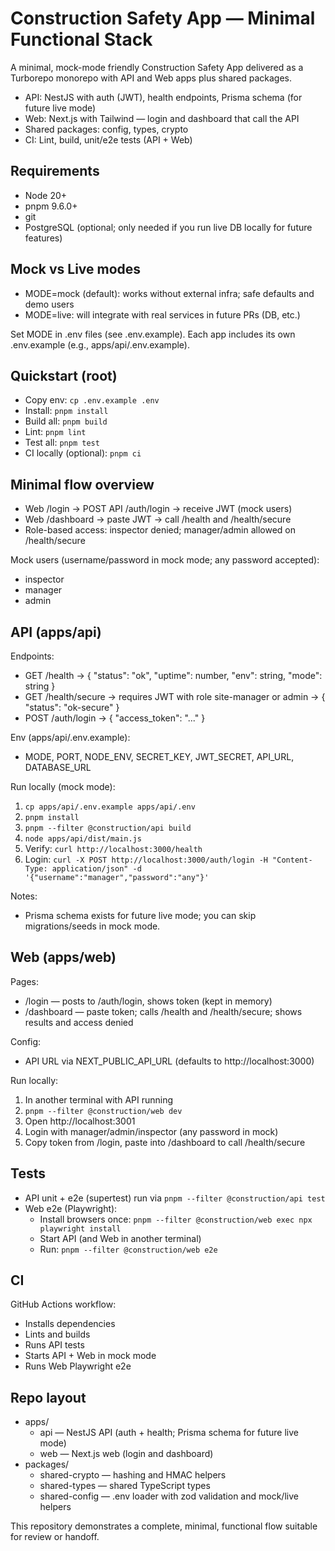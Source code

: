 # Construction Safety App — Minimal Functional Stack

A minimal, mock-mode friendly Construction Safety App delivered as a Turborepo monorepo with API and Web apps plus shared packages.

- API: NestJS with auth (JWT), health endpoints, Prisma schema (for future live mode)
- Web: Next.js with Tailwind — login and dashboard that call the API
- Shared packages: config, types, crypto
- CI: Lint, build, unit/e2e tests (API + Web)

## Requirements

- Node 20+
- pnpm 9.6.0+
- git
- PostgreSQL (optional; only needed if you run live DB locally for future features)

## Mock vs Live modes

- MODE=mock (default): works without external infra; safe defaults and demo users
- MODE=live: will integrate with real services in future PRs (DB, etc.)

Set MODE in .env files (see .env.example). Each app includes its own .env.example (e.g., apps/api/.env.example).

## Quickstart (root)

- Copy env: `cp .env.example .env`
- Install: `pnpm install`
- Build all: `pnpm build`
- Lint: `pnpm lint`
- Test all: `pnpm test`
- CI locally (optional): `pnpm ci`

## Minimal flow overview

- Web /login -> POST API /auth/login -> receive JWT (mock users)
- Web /dashboard -> paste JWT -> call /health and /health/secure
- Role-based access: inspector denied; manager/admin allowed on /health/secure

Mock users (username/password in mock mode; any password accepted):
- inspector
- manager
- admin

## API (apps/api)

Endpoints:
- GET /health -> { "status": "ok", "uptime": number, "env": string, "mode": string }
- GET /health/secure -> requires JWT with role site-manager or admin -> { "status": "ok-secure" }
- POST /auth/login -> { "access_token": "..." }

Env (apps/api/.env.example):
- MODE, PORT, NODE_ENV, SECRET_KEY, JWT_SECRET, API_URL, DATABASE_URL

Run locally (mock mode):
1) `cp apps/api/.env.example apps/api/.env`
2) `pnpm install`
3) `pnpm --filter @construction/api build`
4) `node apps/api/dist/main.js`
5) Verify: `curl http://localhost:3000/health`
6) Login: `curl -X POST http://localhost:3000/auth/login -H "Content-Type: application/json" -d '{"username":"manager","password":"any"}'`

Notes:
- Prisma schema exists for future live mode; you can skip migrations/seeds in mock mode.

## Web (apps/web)

Pages:
- /login — posts to /auth/login, shows token (kept in memory)
- /dashboard — paste token; calls /health and /health/secure; shows results and access denied

Config:
- API URL via NEXT_PUBLIC_API_URL (defaults to http://localhost:3000)

Run locally:
1) In another terminal with API running
2) `pnpm --filter @construction/web dev`
3) Open http://localhost:3001
4) Login with manager/admin/inspector (any password in mock)
5) Copy token from /login, paste into /dashboard to call /health/secure

## Tests

- API unit + e2e (supertest) run via `pnpm --filter @construction/api test`
- Web e2e (Playwright):
  - Install browsers once: `pnpm --filter @construction/web exec npx playwright install`
  - Start API (and Web in another terminal)
  - Run: `pnpm --filter @construction/web e2e`

## CI

GitHub Actions workflow:
- Installs dependencies
- Lints and builds
- Runs API tests
- Starts API + Web in mock mode
- Runs Web Playwright e2e

## Repo layout

- apps/
  - api — NestJS API (auth + health; Prisma schema for future live mode)
  - web — Next.js web (login and dashboard)
- packages/
  - shared-crypto — hashing and HMAC helpers
  - shared-types — shared TypeScript types
  - shared-config — .env loader with zod validation and mock/live helpers

This repository demonstrates a complete, minimal, functional flow suitable for review or handoff.
